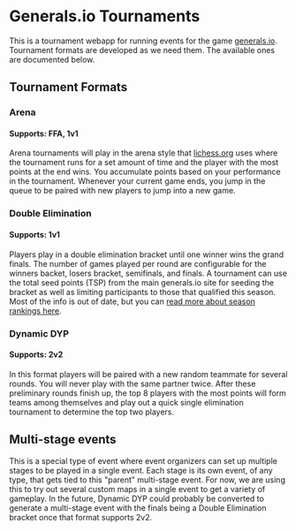 # Generals.io Tournaments

This is a tournament webapp for running events for the game [generals.io](http://generals.io/). Tournament formats are developed as we need them. The available ones are documented below.

## Tournament Formats

### Arena
#### Supports: FFA, 1v1
Arena tournaments will play in the arena style that [lichess.org](https://lichess.org/tournament) uses where the tournament runs for a set amount of time and the player with the most points at the end wins. You accumulate points based on your performance in the tournament. Whenever your current game ends, you jump in the queue to be paired with new players to jump into a new game.

### Double Elimination
#### Supports: 1v1
Players play in a double elimination bracket until one winner wins the grand finals. The number of games played per round are configurable for the winners backet, losers bracket, semifinals, and finals. A tournament can use the total seed points (TSP) from the main generals.io site for seeding the bracket as well as limiting participants to those that qualified this season. Most of the info is out of date, but you can [read more about season rankings here](https://www.reddit.com/r/generalsio/wiki/index#wiki_season_tournament_information).

### Dynamic DYP
#### Supports: 2v2
In this format players will be paired with a new random teammate for several rounds. You will never play with the same partner twice. After these preliminary rounds finish up, the top 8 players with the most points will form teams among themselves and play out a quick single elimination tournament to determine the top two players.

## Multi-stage events
This is a special type of event where event organizers can set up multiple stages to be played in a single event. Each stage is its own event, of any type, that gets tied to this "parent" multi-stage event. For now, we are using this to try out several custom maps in a single event to get a variety of gameplay. In the future, Dynamic DYP could probably be converted to generate a multi-stage event with the finals being a Double Elimination bracket once that format supports 2v2.
